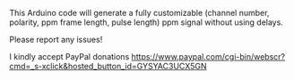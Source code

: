This Arduino code will generate a fully customizable (channel number, polarity, ppm frame length, pulse length) ppm signal without using delays.

Please report any issues!

I kindly accept PayPal donations https://www.paypal.com/cgi-bin/webscr?cmd=_s-xclick&hosted_button_id=GYSYAC3UCX5GN

